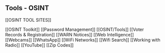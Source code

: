 ## Tools - OSINT
[[OSINT TOOL SITES]]

[[OSINT Toolkit]]
[[Password Management]]
[[OSINT/Tools]]
[[Voter Records & Registration]]
[[WARN Notices]]
[[Web Intelligence]]
[[Webcams]]
[[WhatsApp]]
[[WiFi Networks]]
[[Wifi Search]]
[[Working with Radio]]
[[YouTube]]
[[Zip Codes]]